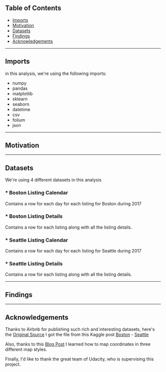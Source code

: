 ## Table of Contents

* [Imports](https://github.com/khalid4294/airbnb_analysis/blob/main/README.md#imports)
* [Motivation](https://github.com/khalid4294/airbnb_analysis/blob/main/README.md#motivation) 
* [Datasets](https://github.com/khalid4294/airbnb_analysis/blob/main/README.md#datasets)
* [Findings](https://github.com/khalid4294/airbnb_analysis/blob/main/README.md#findings)
* [Acknowledgements](https://github.com/khalid4294/airbnb_analysis/blob/main/README.md#acknowledgements)

---
## Imports
in this analysis, we're using the following imports:
* numpy
* pandas
* matplotlib
* sklearn
* seaborn
* datetime
* csv
* folium
* json


---
## Motivation


---
## Datasets
We're using 4 different datasets in this analysis

### * Boston Listing Calendar
Contains a row for each day for each listing for Boston during 2017

### * Boston Listing Details
Contains a row for each listing along with all the listing details.

### * Seattle Listing Calendar
Contains a row for each day for each listing for Seattle during 2017

### * Seattle Listing Details
Contains a row for each listing along with all the listing details.

---
## Findings


---
## Acknowledgements

Thanks to Airbnb for publishing such rich and interesting datasets, here's the [Original Source](http://insideairbnb.com/get-the-data.html)
I got the file from this Kaggle post [Boston](https://www.kaggle.com/airbnb/boston?select=calendar.csv) - [Seattle](https://www.kaggle.com/airbnb/seattle/data?select=reviews.csv)

Also, thanks to this [Blog Post](https://towardsdatascience.com/making-3-easy-maps-with-python-fb7dfb1036) I learned how to map coordinates in three different map styles.

Finally, I'd like to thank the great team of Udacity, who is supervising this project.
